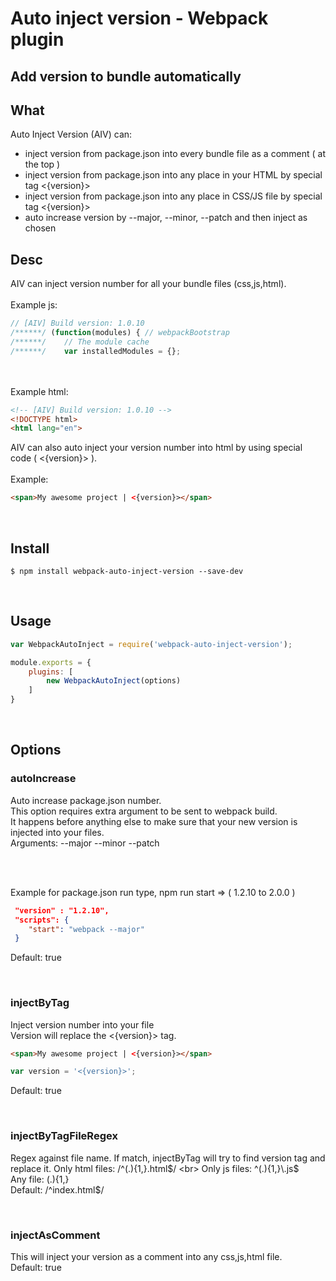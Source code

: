 # Auto inject version - Webpack plugin
## Add version to bundle automatically

## What
Auto Inject Version (AIV) can:
- inject version from package.json into every bundle file as a comment ( at the top )
- inject version from package.json into any place in your HTML by special tag <{version}>
- inject version from package.json into any place in CSS/JS file by special tag <{version}>
- auto increase version by --major, --minor, --patch and then inject as chosen

## Desc
AIV can inject version number for all your bundle files (css,js,html).<br><br>
Example js:
```js
// [AIV] Build version: 1.0.10
/******/ (function(modules) { // webpackBootstrap
/******/ 	// The module cache
/******/ 	var installedModules = {};
```
<br><br>
Example html:
```html
<!-- [AIV] Build version: 1.0.10 -->
<!DOCTYPE html>
<html lang="en">
```

AIV can also auto inject your version number into html by using special code ( <{version}> ).<br><br>
Example:
```html
<span>My awesome project | <{version}></span>
```

<br>

## Install

```console
$ npm install webpack-auto-inject-version --save-dev
```
<br>

## Usage

```js
var WebpackAutoInject = require('webpack-auto-inject-version');

module.exports = {
    plugins: [
        new WebpackAutoInject(options)
    ]
}
```

<br>

## Options

### autoIncrease
Auto increase package.json number. <br>
This option requires extra argument to be sent to webpack build. <br>
It happens before anything else to make sure that your new version is injected into your files.<br>
Arguments: --major --minor --patch<br><br>

<br>

Example for package.json run type, npm run start => ( 1.2.10 to 2.0.0 )
```json
 "version" : "1.2.10",
 "scripts": {
    "start": "webpack --major"
 }
```
Default: true

<br>

### injectByTag
Inject version number into your file<br>
Version will replace the <{version}> tag.<br>
```html
<span>My awesome project | <{version}></span>
```
```js
var version = '<{version}>';
```
Default: true


<br>


### injectByTagFileRegex
Regex against file name. If match, injectByTag will try to find version tag and replace it.
Only html files: /^(.){1,}\.html$/ <br>
Only js files: ^(.){1,}\.js$ <br>
Any file: (.){1,} <br>
Default: /^index\.html$/


<br>


### injectAsComment
This will inject your version as a comment into any css,js,html file.<br>
Default: true